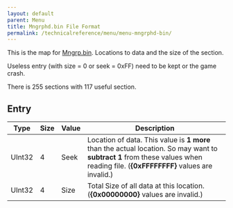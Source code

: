 ```yaml
---
layout: default
parent: Menu
title: Mngrphd.bin File Format
permalink: /technicalreference/menu/menu-mngrphd-bin/
---
```


This is the map for [Mngrp.bin](../Menu_mngrp_bin). Locations to data and the size of the section.

Useless entry (with size = 0 or seek = 0xFF) need to be kept or the game crash.

There is 255 sections with 117 useful section.

## Entry

| Type   | Size | Value | Description                                                                                                                                                                    |
|--------|------|-------|--------------------------------------------------------------------------------------------------------------------------------------------------------------------------------|
| UInt32 | 4    | Seek  | Location of data. This value is **1 more** than the actual location. So may want to **subtract 1** from these values when reading file. (**{0xFFFFFFFF}** values are invalid.) |
| UInt32 | 4    | Size  | Total Size of all data at this location. (**{0x00000000}** values are invalid.)                                                                                                |
